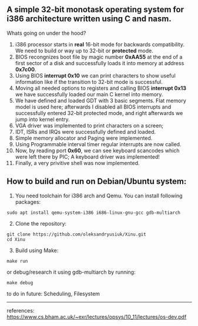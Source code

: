 A simple 32-bit monotask operating system for i386 architecture written using C and nasm.
------------------------------
Whats going on under the hood?
1. i386 processor starts in **real** 16-bit mode for backwards compatibility. We need to build or way up to 32-bit or **protected** mode.
2. BIOS recongnizes boot file by magic number **0xAA55** at the end of a first sector of a disk and successfully loads it into memory at address **0x7c00**.
3. Using BIOS **interrupt 0x10** we can print characters to show useful information like if the transition to 32-bit mode is successful.
4. Moving all needed options to registers and calling BIOS **interrupt 0x13** we have successfully loaded our main C kernel into memory.
5. We have defined and loaded GDT with 3 basic segments. Flat memory model is used here; afterwards I disabled all BIOS interrupts and successfully entered 32-bit protected mode, and right afterwards we jump into kernel entry.
6. VGA driver was implemented to print characters on a screen;
7. IDT, ISRs and IRQs were successfully defined and loaded.
8. Simple memory allocator and Paging were implemented.
9. Using Programmable interval timer regular interrupts are now called.
10. Now, by reading port **0x60**, we can see keyboard scancodes which were left there by PIC; A keyboard driver was implemented!
11. Finally, a very privitive shell was now implemented.



How to build and run on Debian/Ubuntu system:
---------------------
1. You need toolchain for i386 arch and Qemu. You can install following packages:
```
sudo apt install qemu-system-i386 i686-linux-gnu-gcc gdb-multiarch
```
2. Clone the repository:
```
git clone https://github.com/oleksandryusiuk/Xinu.git
cd Xinu
```
3. Build using Make:
```
make run
```
or debug/research it using gdb-multiarch by running:
```
make debug
```
to do in future:
Scheduling,
Filesystem

--------------------

references:
https://www.cs.bham.ac.uk/~exr/lectures/opsys/10_11/lectures/os-dev.pdf
